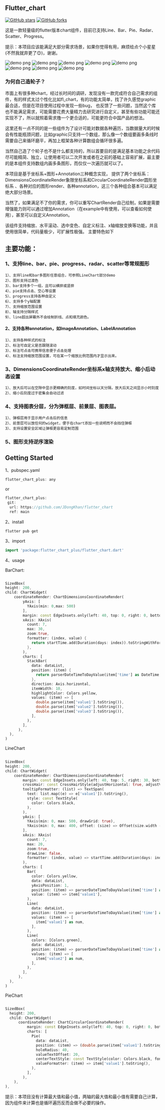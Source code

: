 
## Flutter_chart

[![GitHub stars](https://img.shields.io/github/stars/JDongKhan/flutter_chart?logo=github&style=flat-square)](https://github.com/JDongKhan/flutter_chart/stargazers)
[![GitHub forks](https://img.shields.io/github/forks/JDongKhan/flutter_chart?logo=github&style=flat-square)](https://github.com/JDongKhan/flutter_chart/network)


这是一款轻量级的flutter版本chart组件，目前已支持Line、Bar、Pie、Radar、Scatter、Progress。

提示：本项目应该能满足大部分需求场景，如果你觉得有用，麻烦给点个小星星(不然我就弃更了😊)，谢谢。

![demo png](https://github.com/JDongKhan/flutter_chart/blob/main/1.gif?raw=true "demo")
![demo png](https://github.com/JDongKhan/flutter_chart/blob/main/2.gif?raw=true "demo")
![demo png](https://github.com/JDongKhan/flutter_chart/blob/main/3.gif?raw=true "demo")
![demo png](https://github.com/JDongKhan/flutter_chart/blob/main/4.gif?raw=true "demo")
![demo png](https://github.com/JDongKhan/flutter_chart/blob/main/4.1.gif?raw=true "demo")
![demo png](https://github.com/JDongKhan/flutter_chart/blob/main/4.2.gif?raw=true "demo")
![demo png](https://github.com/JDongKhan/flutter_chart/blob/main/5.gif?raw=true "demo")
![demo png](https://github.com/JDongKhan/flutter_chart/blob/main/6.gif?raw=true "demo")

### 为何自己造轮子？
市面上有很多种chart，经过长时间的调研，发现没有一款完成符合自己需求的组件，有的样式太过个性化比如fl_chart，有的功能太简单，找了许久感觉graphic最合适，但是在项目使用过程中发现一些bug， 
也反馈了一些问题，当然这个库也不能满足需求，可能需要花费大量精力去研究进行自定义，甚至有些功能可能还实现不了，所以就照着需求撸一个更合适的，可能更符合中国产品的想法。

这里还有一点不同的是一些组件为了设计可能对数据各种遍历，当数据量大的时候会有性能瓶颈问题，比如graphic只支持一个数组，那么像一个数组要画多条线时需要自己来循环磨平，再加上框架各种计算数组会循环很多遍。

当然自己造了个轮子也不是什么都支持的，所以首要目的是满足基本功能之余代码尽可能精简、独立，让使用者可以二次开发或者在之前的基础上容易扩展，最主要的是本组件支持数组内画多条图形，而仅仅一次遍历就可以了。

本项目是基于坐标系+图形+Annotation三种概念实现，
提供了两个坐标系：DimensionsCoordinateRender象限坐标系和CircularCoordinateRender圆形坐标系 、各种对应的图形render、各种annotation，这三个各种组合基本可以满足绝大部分场景。

当然了，如果满足不了你的需求，你可以重写ChartRender自己绘制，如果是需要增强能力则可以通过增加Annotation（在example中有使用，可以查看如何使用），甚至可以自定义Annotation。


该组件支持缩放、水平滚动、选中变色、自定义标注、x轴缩放变换等功能，并且使用很简单，代码量极少，可扩展性极强。
主要特色如下

## 主要功能：

### 1、支持line、bar、pie、progress、radar、scatter等常规图形
    1）、支持line和bar多图形任意组合，可参照LineChart部分demo
    2）、图形支持过渡色
    3）、bar支持多个一组，且可以横排或竖排
    4）、pie支持点击、空心等设置
    5）、progress支持各种自定义
    6）、支持多个y轴配置
    7）、支持缩放范围设置
    8）、轴支持分隔样式
    9）、line超出屏幕外不会绘制折线、点和填充颜色。
#### 2、支持各种annotation，如ImageAnnotation、LabelAnnotation
    1）、支持各种样式的标注
    2）、标注可自定义是否跟随滚动
    3）、标注可点击可携带信息便于点击处理
    4）、标注支持缩放范围设置，可在某一个缩放比例范围内才显示出来。
### 3、DimensionsCoordinateRender坐标系x轴支持放大、缩小后动态设置
    1）、放大后可以在空隙中显示更精确的刻度，如时间坐标以天分隔，放大后天之间显示小时刻度
    2）、缩小后刻度过于密集会自动过滤
### 4、支持图表分层，分为弹框层、前景层、图表层。
    1）、弹框层用于显示用户点击后的信息
    2）、前景层可以放任何的widget，便于在chart添加一些说明而不会挡住弹框
    3）、支持设置安全区域让弹框更容易定制范围
### 5、图形支持逆序渲染


## Getting Started

1、pubspec.yaml

```dart
flutter_chart_plus: any
```
or

```dart
flutter_chart_plus:
 git:
  url: https://github.com/JDongKhan/flutter_chart
  ref: main
```



2、install

```
flutter pub get
```



3、import

```dart
import 'package:flutter_chart_plus/flutter_chart.dart'
```



4、usage

BarChart:
```dart

SizedBox(
height: 200,
child: ChartWidget(
    coordinateRender: ChartDimensionsCoordinateRender(
        yAxis: [
          YAxis(min: 0,max: 500)
        ],
        margin: const EdgeInsets.only(left: 40, top: 0, right: 0, bottom: 30),
        xAxis: XAxis(
          count: 7,
          max: 30,
          zoom:true,
          formatter: (index, value) {
            return startTime.add(Duration(days: index)).toStringWithFormat(format: 'dd');
          },
        ),
        charts: [
          StackBar(
            data: dataList,
            position: (item) {
              return parserDateTimeToDayValue(item['time'] as DateTime, startTime);
            },
            direction: Axis.horizontal,
            itemWidth: 10,
            highlightColor: Colors.yellow,
            values: (item) => [
              double.parse(item['value1'].toString()),
              double.parse(item['value2'].toString()),
              double.parse(item['value3'].toString()),
            ],
          ),
        ],
      ),
  ),
)  

```

LineChart

```dart
       
SizedBox(
height: 200,
child: ChartWidget(
    coordinateRender: ChartDimensionsCoordinateRender(
        margin: const EdgeInsets.only(left: 40, top: 5, right: 30, bottom: 30),
        crossHair: const CrossHairStyle(adjustHorizontal: true, adjustVertical: true),
        tooltipFormatter: (list) => TextSpan(
          text: list.map((e) => e['value1']).toString(),
          style: const TextStyle(
            color: Colors.black,
          ),
        ),
        yAxis: [
          YAxis(min: 0, max: 500, drawGrid: true),
          YAxis(min: 0, max: 400, offset: (size) => Offset(size.width - 70, 0)),
        ],
        xAxis: XAxis(
          count: 7,
          max: 20,
          zoom:true,
          drawLine: false,
          formatter: (index, value) => startTime.add(Duration(days: index)).toStringWithFormat(format: 'dd'),
        ),
        charts: [
          Bar(
            color: Colors.yellow,
            data: dataList,
            yAxisPosition: 1,
            position: (item) => parserDateTimeToDayValue(item['time'] as DateTime, startTime),
            value: (item) => item['value1'],
          ),
          Line(
            data: dataList,
            position: (item) => parserDateTimeToDayValue(item['time'] as DateTime, startTime),
            values: (item) => [
              item['value1'] as num,
            ],
          ),
          Line(
            colors: [Colors.green],
            data: dataList,
            position: (item) => parserDateTimeToDayValue(item['time'] as DateTime, startTime),
            values: (item) => [
              item['value2'] as num,
            ],
          ),
        ],
      ),
  ),
)


```

PieChart

```dart

SizedBox(
  height: 200,
  child: ChartWidget(
      coordinateRender: ChartCircularCoordinateRender(
          margin: const EdgeInsets.only(left: 40, top: 0, right: 0, bottom: 10),
          charts: [
            Pie(
              data: dataList,
              position: (item) => (double.parse(item['value1'].toString())),
              holeRadius: 40,
              valueTextOffset: 20,
              centerTextStyle: const TextStyle(color: Colors.black, fontSize: 16, fontWeight: FontWeight.bold),
              valueFormatter: (item) => item['value1'].toString(),
            ),
          ],
        ),
    ),
),

```

提示：本项目没有计算最大值和最小值，两轴的最大值和最小值有需要自己计算，因为组件来计算也是循环遍历反而会做不必要的操作。
